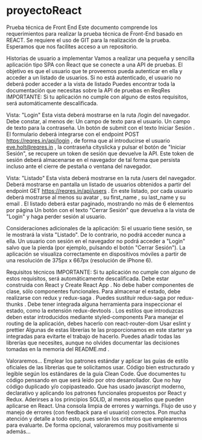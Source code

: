 # proyectoReact

Prueba técnica de Front End
Este documento comprende los requerimientos para realizar la prueba técnica de Front-End basado en REACT.
Se requiere el uso de GIT para la realización de la prueba. Esperamos que nos facilites acceso a un repositorio.

Historias de usuario a implementar
Vamos a realizar una pequeña y sencilla aplicación tipo SPA con React que se conecte a una
API de pruebas. El objetivo es que el usuario que te proveemos pueda autenticar en ella y
acceder a un listado de usuarios. Si no está autenticado, el usuario no deberá poder acceder
a la vista de listado
Puedes encontrar toda la documentación que necesitas sobre la API de pruebas en ReqRes
IMPORTANTE: Si tu aplicación no cumple con alguno de estos requisitos, será
automáticamente descalificada.

Vista: "Login"
Esta vista deberá mostrarse en la ruta /login del navegador.
Debe constar, al menos de:
Un campo de texto para el usuario.
Un campo de texto para la contraseña.
Un botón de submit con el texto Iniciar Sesión .
El formulario deberá integrarse con el endpoint POST https://reqres.in/api/login , de
forma que al introducirse el usuario eve.holt@reqres.in , la contraseña cityslicka y
pulsar el botón de "Iniciar Sesión", se recupere un token de sesión que devuelve la API.
Este token de sesión deberá almacenarse en el navegador de tal forma que persista incluso
ante el cierre de pestaña o ventana del navegador.

Vista: "Listado"
Esta vista deberá mostrarse en la ruta /users del navegador.
Deberá mostrarse en pantalla un listado de usuarios obtenidos a partir del endpoint
GET https://reqres.in/api/users . En este listado, por cada usuario deberá mostrarse
al menos su avatar , su first_name , su last_name y su email .
El listado deberá estar paginado, mostrando no más de 6 elementos por página
Un botón con el texto "Cerrar Sesión" que devuelva a la vista de "Login" y haga perder
sesión al usuario.

Consideraciones adicionales de la aplicación:
Si el usuario tiene sesión, se le mostrará la vista "Listado". De lo contrario, no podrá
acceder nunca a ella.
Un usuario con sesión en el navegador no podrá acceder a "Login" salvo que la pierda
(por ejemplo, pulsando el botón "Cerrar Sesión").
La aplicación se visualiza correctamente en dispositivos móviles a partir de una
resolución de 375px x 667px (resolución de iPhone 6).

Requisitos técnicos
IMPORTANTE: Si tu aplicación no cumple con alguno de estos requisitos, será
automáticamente descalificada.
Debe estar construida con React y Create React App .
No debe haber componentes de clase, sólo componentes funcionales.
Para almacenar el estado, debe realizarse con redux y redux-saga . Puedes sustituir
redux-saga por redux-thunks .
Debe tener integrada alguna herramienta para inspeccionar el estado, como la
extensión redux-devtools .
Los estilos que introduzcas deben estar introducidos mediante styled-components
Para manejar el routing de la aplicación, debes hacerlo con react-router-dom
Usar eslint y prettier
Algunas de estas librerías te las proporcionamos en este starter ya integradas para evitarte
el trabajo de hacerlo. Puedes añadir todas las librerías que necesites, aunque no olvides
documentar las decisiones tomadas en la memoria del README.md .

Valoraremos...
Emplear los patrones estándar y aplicar las guías de estilo oficiales de las librerías que
te solicitamos usar.
Código bien estructurado y legible según los estándares de la guía Clean Code.
Que documentes tu código pensando en que será leído por otro desarrollador.
Que no hay código duplicado y/o copipasteado.
Que has usado javascript moderno, declarativo y aplicando los patrones funcionales
propuestos por React y Redux.
Aderirses a los principios SOLID, al menos aquellos que pueden aplicarse en React.
Una consola limpia de errores y warnings.
Flujo de uso y manejo de errores (con feedback para el usuario) correctos.
Pon mucha atención y detalle a todo esto, pues serán los criterios que emplearemos para
evaluarte.
De forma opcional, valoraremos muy positivamente si además...